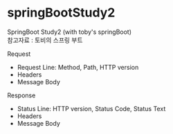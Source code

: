 # springBootStudy2
SpringBoot Study2 (with toby's springBoot)  
참고자료 : 토비의 스프링 부트

Request 
  - Request Line: Method, Path, HTTP version
  - Headers
  - Message Body

Response
  - Status Line: HTTP version, Status Code, Status Text
  - Headers
  - Message Body

